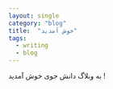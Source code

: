```yaml
---
layout: single
category: "blog"
title:  "خوش آمدید"
tags:
  - writing
  - blog
---
```


به وبلاگ دانش جوی خوش آمدید !

